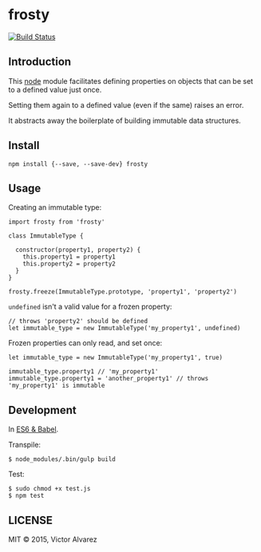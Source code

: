 # frosty

[![Build Status](https://travis-ci.org/yangmillstheory/frosty.svg?branch=master)](https://travis-ci.org/yangmillstheory/mixin.a.lot)

## Introduction

This [node](https://nodejs.org/) module facilitates defining properties on objects that 
can be set to a defined value just once. 

Setting them again to a defined value (even if the same) raises an error.

It abstracts away the boilerplate of building immutable data structures. 


## Install

`npm install {--save, --save-dev} frosty`

## Usage

Creating an immutable type:

    import frosty from 'frosty'

    class ImmutableType {
      
      constructor(property1, property2) {
        this.property1 = property1
        this.property2 = property2
      }
    }
    
    frosty.freeze(ImmutableType.prototype, 'property1', 'property2')
    
`undefined` isn't a valid value for a frozen property:
    
    // throws 'property2' should be defined 
    let immutable_type = new ImmutableType('my_property1', undefined)
    

Frozen properties can only read, and set once:
    
    let immutable_type = new ImmutableType('my_property1', true)
    
    immutable_type.property1 // 'my_property1'
    immutable_type.property1 = 'another_property1' // throws 'my_property1' is immutable
 
## Development

In [ES6 & Babel](http://babeljs.io/).

Transpile:
 
    $ node_modules/.bin/gulp build
   
Test:

    $ sudo chmod +x test.js
    $ npm test
      
## LICENSE

MIT © 2015, Victor Alvarez